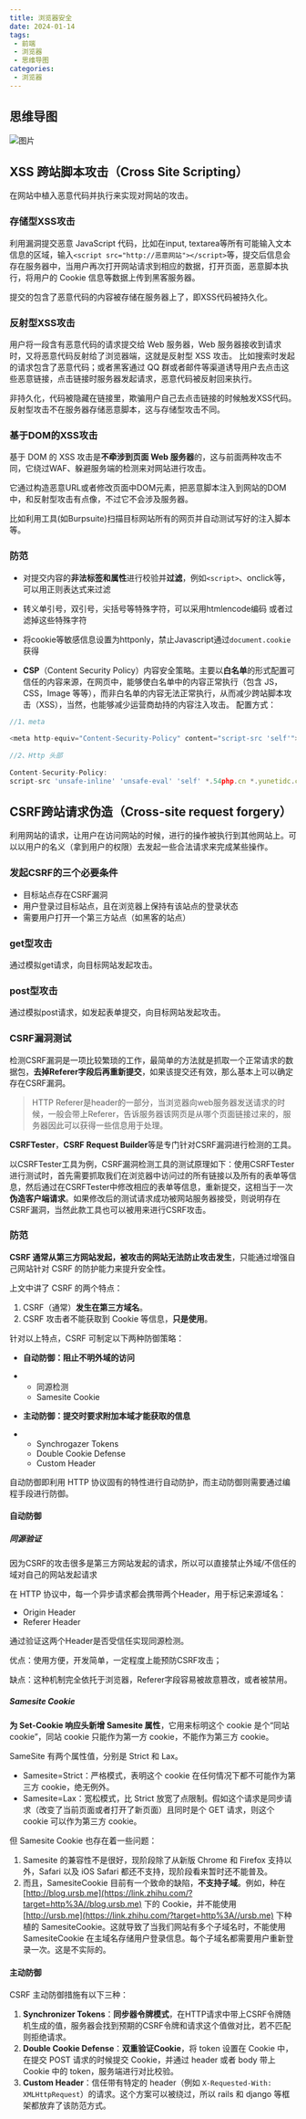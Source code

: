 ```yaml
---
title: 浏览器安全
date: 2024-01-14
tags:
 - 前端
 - 浏览器
 - 思维导图
categories: 
 - 浏览器
---
```


## 思维导图
![图片](../../../.vuepress/public/mindMap/browserSecurity.png)

## XSS 跨站脚本攻击（Cross Site Scripting）

在网站中植入恶意代码并执行来实现对网站的攻击。

### 存储型XSS攻击

利用漏洞提交恶意 JavaScript 代码，比如在input, textarea等所有可能输入文本信息的区域，输入`<script src="http://恶意网站"></script>`等，提交后信息会存在服务器中，当用户再次打开网站请求到相应的数据，打开页面，恶意脚本执行，将用户的 Cookie 信息等数据上传到黑客服务器。

提交的包含了恶意代码的内容被存储在服务器上了，即XSS代码被持久化。

### 反射型XSS攻击

用户将一段含有恶意代码的请求提交给 Web 服务器，Web 服务器接收到请求时，又将恶意代码反射给了浏览器端，这就是反射型 XSS 攻击。 比如搜索时发起的请求包含了恶意代码；或者黑客通过 QQ 群或者邮件等渠道诱导用户去点击这些恶意链接，点击链接时服务器发起请求，恶意代码被反射回来执行。

非持久化，代码被隐藏在链接里，欺骗用户自己去点击链接的时候触发XSS代码。反射型攻击不在服务器存储恶意脚本，这与存储型攻击不同。

### 基于DOM的XSS攻击

基于 DOM 的 XSS 攻击是**不牵涉到页面 Web 服务器**的，这与前面两种攻击不同，它绕过WAF、躲避服务端的检测来对网站进行攻击。

它通过构造恶意URL或者修改页面中DOM元素，把恶意脚本注入到网站的DOM中，和反射型攻击有点像，不过它不会涉及服务器。

比如利用工具(如Burpsuite)扫描目标网站所有的网页并自动测试写好的注入脚本等。

### 防范

- 对提交内容的**非法标签和属性**进行校验并**过滤**，例如`<script>`、onclick等，可以用正则表达式来过滤

- 转义单引号，双引号，尖括号等特殊字符，可以采用htmlencode编码 或者过滤掉这些特殊字符
- 将cookie等敏感信息设置为httponly，禁止Javascript通过`document.cookie`获得
- **CSP**（Content Security Policy）内容安全策略。主要以**白名单**的形式配置可信任的内容来源，在网页中，能够使白名单中的内容正常执行（包含 JS，CSS，Image 等等），而非白名单的内容无法正常执行，从而减少跨站脚本攻击（XSS），当然，也能够减少运营商劫持的内容注入攻击。 配置方式：
  
  

```js
//1、meta
 
<meta http-equiv="Content-Security-Policy" content="script-src 'self'">
 
//2、Http 头部
 
Content-Security-Policy:
script-src 'unsafe-inline' 'unsafe-eval' 'self' *.54php.cn *.yunetidc.com *.baidu.com *.cnzz.com *.du
```

## CSRF跨站请求伪造（Cross-site request forgery）

利用网站的请求，让用户在访问网站的时候，进行的操作被执行到其他网站上。可以以用户的名义（拿到用户的权限）去发起一些合法请求来完成某些操作。

### 发起CSRF的三个必要条件

- 目标站点存在CSRF漏洞
- 用户登录过目标站点，且在浏览器上保持有该站点的登录状态
- 需要用户打开一个第三方站点（如黑客的站点）

### get型攻击

通过模拟get请求，向目标网站发起攻击。

### post型攻击

通过模拟post请求，如发起表单提交，向目标网站发起攻击。

### CSRF漏洞测试

检测CSRF漏洞是一项比较繁琐的工作，最简单的方法就是抓取一个正常请求的数据包，**去掉Referer字段后再重新提交**，如果该提交还有效，那么基本上可以确定存在CSRF漏洞。

> HTTP Referer是header的一部分，当浏览器向web服务器发送请求的时候，一般会带上Referer，告诉服务器该网页是从哪个页面链接过来的，服务器因此可以获得一些信息用于处理。

**CSRFTester**，**CSRF Request Builder**等是专门针对CSRF漏洞进行检测的工具。

以CSRFTester工具为例，CSRF漏洞检测工具的测试原理如下：使用CSRFTester进行测试时，首先需要抓取我们在浏览器中访问过的所有链接以及所有的表单等信息，然后通过在CSRFTester中修改相应的表单等信息，重新提交，这相当于一次**伪造客户端请求**。如果修改后的测试请求成功被网站服务器接受，则说明存在CSRF漏洞，当然此款工具也可以被用来进行CSRF攻击。

### 防范

**CSRF 通常从第三方网站发起，被攻击的网站无法防止攻击发生**，只能通过增强自己网站针对 CSRF 的防护能力来提升安全性。

上文中讲了 CSRF 的两个特点：

1. CSRF（通常）**发生在第三方域名**。
2. CSRF 攻击者不能获取到 Cookie 等信息，**只是使用**。

针对以上特点，CSRF 可制定以下两种防御策略：

- **自动防御：阻止不明外域的访问**

- - 同源检测
  - Samesite Cookie

- **主动防御：提交时要求附加本域才能获取的信息**

- - Synchrogazer Tokens
  - Double Cookie Defense
  - Custom Header

自动防御即利用 HTTP 协议固有的特性进行自动防护，而主动防御则需要通过编程手段进行防御。

#### 自动防御

##### 同源验证

因为CSRF的攻击很多是第三方网站发起的请求，所以可以直接禁止外域/不信任的域对自己的网站发起请求

在 HTTP 协议中，每一个异步请求都会携带两个Header，用于标记来源域名：

* Origin Header
* Referer Header

通过验证这两个Header是否受信任实现同源检测。  

优点：使用方便，开发简单，一定程度上能预防CSRF攻击；

缺点：这种机制完全依托于浏览器，Referer字段容易被故意篡改，或者被禁用。

##### **Samesite Cookie**

**为 Set-Cookie 响应头新增 Samesite 属性**，它用来标明这个 cookie 是个“同站 cookie”，同站 cookie 只能作为第一方 cookie，不能作为第三方 cookie。

SameSite 有两个属性值，分别是 Strict 和 Lax。

- Samesite=Strict：严格模式，表明这个 cookie 在任何情况下都不可能作为第三方 cookie，绝无例外。
- Samesite=Lax：宽松模式，比 Strict 放宽了点限制。假如这个请求是同步请求（改变了当前页面或者打开了新页面）且同时是个 GET 请求，则这个 cookie 可以作为第三方 cookie。

但 Samesite Cookie 也存在着一些问题：

1. Samesite 的兼容性不是很好，现阶段除了从新版 Chrome 和 Firefox 支持以外，Safari 以及 iOS Safari 都还不支持，现阶段看来暂时还不能普及。
2. 而且，SamesiteCookie 目前有一个致命的缺陷，**不支持子域**。例如，种在 [http://blog.ursb.me](https://link.zhihu.com/?target=http%3A//blog.ursb.me) 下的 Cookie，并不能使用 [http://ursb.me](https://link.zhihu.com/?target=http%3A//ursb.me) 下种植的 SamesiteCookie。这就导致了当我们网站有多个子域名时，不能使用SamesiteCookie 在主域名存储用户登录信息。每个子域名都需要用户重新登录一次。这是不实际的。

#### **主动防御**

CSRF 主动防御措施有以下三种：

1. **Synchronizer Tokens**：**同步器令牌模式**，在HTTP请求中带上CSRF令牌随机生成的值，服务器会找到预期的CSRF令牌和请求这个值做对比，若不匹配则拒绝请求。
2. **Double Cookie Defense**：**双重验证Cookie**，将 token 设置在 Cookie 中，在提交 POST 请求的时候提交 Cookie，并通过 header 或者 body 带上 Cookie 中的 token，服务端进行对比校验。
3. **Custom Header**：信任带有特定的 header（例如 `X-Requested-With: XMLHttpRequest`）的请求。这个方案可以被绕过，所以 rails 和 django 等框架都放弃了该防范方式。

